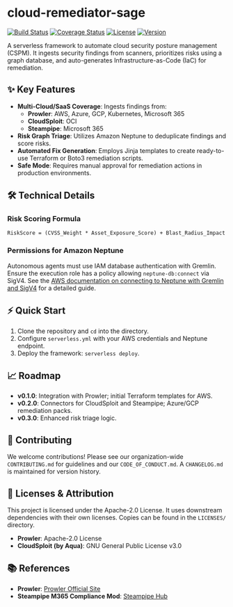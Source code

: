 # cloud-remediator-sage

[![Build Status](https://img.shields.io/github/actions/workflow/status/danieleschmidt/cloud-remediator-sage/ci.yml?branch=main)](https://github.com/danieleschmidt/cloud-remediator-sage/actions)
[![Coverage Status](https://img.shields.io/coveralls/github/danieleschmidt/cloud-remediator-sage)](https://coveralls.io/github/danieleschmidt/cloud-remediator-sage)
[![License](https://img.shields.io/github/license/danieleschmidt/cloud-remediator-sage)](LICENSE)
[![Version](https://img.shields.io/badge/version-v0.1.0-blue)](https://semver.org)

A serverless framework to automate cloud security posture management (CSPM). It ingests security findings from scanners, prioritizes risks using a graph database, and auto-generates Infrastructure-as-Code (IaC) for remediation.

## ✨ Key Features

*   **Multi-Cloud/SaaS Coverage**: Ingests findings from:
    *   **Prowler**: AWS, Azure, GCP, Kubernetes, Microsoft 365
    *   **CloudSploit**: OCI
    *   **Steampipe**: Microsoft 365
*   **Risk Graph Triage**: Utilizes Amazon Neptune to deduplicate findings and score risks.
*   **Automated Fix Generation**: Employs Jinja templates to create ready-to-use Terraform or Boto3 remediation scripts.
*   **Safe Mode**: Requires manual approval for remediation actions in production environments.

## 🛠️ Technical Details

### Risk Scoring Formula

`RiskScore = (CVSS_Weight * Asset_Exposure_Score) + Blast_Radius_Impact`

### Permissions for Amazon Neptune

Autonomous agents must use IAM database authentication with Gremlin. Ensure the execution role has a policy allowing `neptune-db:connect` via SigV4. See the [AWS documentation on connecting to Neptune with Gremlin and SigV4](https://docs.aws.amazon.com/neptune/latest/userguide/iam-auth-connecting-gremlin-console.html) for a detailed guide.

## ⚡ Quick Start

1.  Clone the repository and `cd` into the directory.
2.  Configure `serverless.yml` with your AWS credentials and Neptune endpoint.
3.  Deploy the framework: `serverless deploy`.

## 📈 Roadmap

*   **v0.1.0**: Integration with Prowler; initial Terraform templates for AWS.
*   **v0.2.0**: Connectors for CloudSploit and Steampipe; Azure/GCP remediation packs.
*   **v0.3.0**: Enhanced risk triage logic.

## 🤝 Contributing

We welcome contributions! Please see our organization-wide `CONTRIBUTING.md` for guidelines and our `CODE_OF_CONDUCT.md`. A `CHANGELOG.md` is maintained for version history.

## 📝 Licenses & Attribution

This project is licensed under the Apache-2.0 License. It uses downstream dependencies with their own licenses. Copies can be found in the `LICENSES/` directory.
*   **Prowler**: Apache-2.0 License
*   **CloudSploit (by Aqua)**: GNU General Public License v3.0

## 📚 References

*   **Prowler**: [Prowler Official Site](https://prowler.com/)
*   **Steampipe M365 Compliance Mod**: [Steampipe Hub](https://hub.steampipe.io/mods/turbot/microsoft365_compliance)
